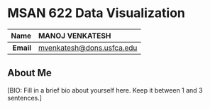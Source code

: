 MSAN 622 Data Visualization
==============================

| **Name**  | MANOJ VENKATESH |
|----------:|:------------|
| **Email** | mvenkatesh@dons.usfca.edu |

## About Me ##

[BIO: Fill in a brief bio about yourself here. Keep it between 1 and 3 sentences.]
